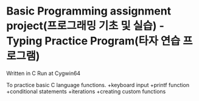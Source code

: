 Basic Programming assignment project(프로그래밍 기초 및 실습) - Typing Practice Program(타자 연습 프로그램)
========================================================================================================
Written in C
Run at Cygwin64

To practice basic C language functions.
 +keyboard input
 +printf function
 +conditional statements 
 +iterations 
 +creating custom functions 
